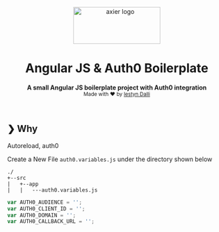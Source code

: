 <p align="center">
  <a href="https://axier.io/">
    <img width="200" height="85" src="https://i.imgur.com/Nevc4Gq.png" alt="axier logo">
  </a>
</p>

<h1 align="center">Angular JS & Auth0 Boilerplate</h1>

<p align="center">
  <b>A small Angular JS boilerplate project with Auth0 integration</b></br>
  <sub>Made with ❤️ by <a href="https://www.linkedin.com/in/iestyn-d-24765273/">Iestyn Dalli</a></sub>
</p>

<br />

## ❯ Why

Autoreload, auth0

Create a New File `auth0.variables.js` under the directory shown below

```
./
+--src
|   +--app
|   |   ---auth0.variables.js
```

```javascript
var AUTH0_AUDIENCE = '';
var AUTH0_CLIENT_ID = '';
var AUTH0_DOMAIN = '';
var AUTH0_CALLBACK_URL = '';
```
